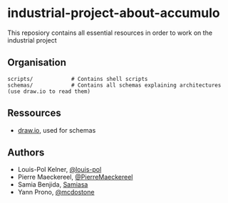 # industrial-project-about-accumulo

This reposiory contains all essential resources in order to work on the industrial project

Organisation
-----

    scripts/            # Contains shell scripts
    schemas/            # Contains all schemas explaining architectures (use draw.io to read them)


Ressources
---

 -  [draw.io](https://draw.io), used for schemas


Authors
-----

 - Louis-Pol Kelner, [@louis-pol](https://github.com/louis-pol)
 - Pierre Maeckereel, [@PierreMaeckereel](https://github.com/PierreMaeckereel)
 - Samia Benjida, [Samiasa](https://github.com/Samiasa)
 - Yann Prono, [@mcdostone](https://github.com/Mcdostone)
 